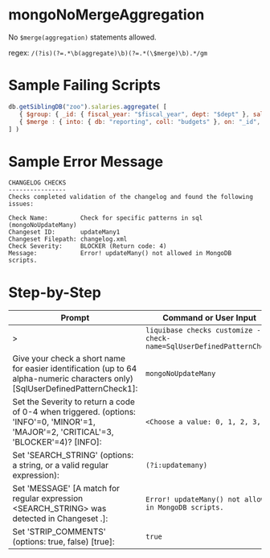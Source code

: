 # mongoNoMergeAggregation

No `$merge(aggregation)` statements allowed.

regex: `/(?is)(?=.*\b(aggregate)\b)(?=.*(\$merge)\b).*/gm`

# Sample Failing Scripts
``` javascript
db.getSiblingDB("zoo").salaries.aggregate( [
   { $group: { _id: { fiscal_year: "$fiscal_year", dept: "$dept" }, salaries: { $sum: "$salary" } } },
   { $merge : { into: { db: "reporting", coll: "budgets" }, on: "_id",  whenMatched: "replace", whenNotMatched: "insert" } }
] )
 ```

# Sample Error Message
```
CHANGELOG CHECKS
----------------
Checks completed validation of the changelog and found the following issues:

Check Name:         Check for specific patterns in sql (mongoNoUpdateMany)
Changeset ID:       updateMany1
Changeset Filepath: changelog.xml
Check Severity:     BLOCKER (Return code: 4)
Message:            Error! updateMany() not allowed in MongoDB scripts.
```

# Step-by-Step
| Prompt | Command or User Input |
| ------ | ----------------------|
| > | `liquibase checks customize --check-name=SqlUserDefinedPatternCheck` |
| Give your check a short name for easier identification (up to 64 alpha-numeric characters only) [SqlUserDefinedPatternCheck1]: | `mongoNoUpdateMany` |
| Set the Severity to return a code of 0-4 when triggered. (options: 'INFO'=0, 'MINOR'=1, 'MAJOR'=2, 'CRITICAL'=3, 'BLOCKER'=4)? [INFO]: | `<Choose a value: 0, 1, 2, 3, 4>` |
| Set 'SEARCH_STRING' (options: a string, or a valid regular expression): | `(?i:updatemany)` |
| Set 'MESSAGE' [A match for regular expression <SEARCH_STRING> was detected in Changeset <CHANGESET>.]: | `Error! updateMany() not allowed in MongoDB scripts.` |
| Set 'STRIP_COMMENTS' (options: true, false) [true]: | `true` |

